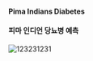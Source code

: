 #### Pima Indians Diabetes
#### 피마 인디언 당뇨병 예측




![123231231](https://user-images.githubusercontent.com/71945157/94940914-1f237d80-050f-11eb-98f9-f19de1365a74.png)
